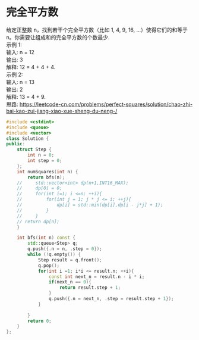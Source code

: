 # 完全平方数
给定正整数 n，找到若干个完全平方数（比如 1, 4, 9, 16, ...）使得它们的和等于 n。你需要让组成和的完全平方数的个数最少. <br>
示例 1: <br>
输入: n = 12 <br>
输出: 3 <br>
解释: 12 = 4 + 4 + 4. <br>
示例 2: <br>
输入: n = 13  <br>
输出: 2   <br>
解释: 13 = 4 + 9. <br>
思路: https://leetcode-cn.com/problems/perfect-squares/solution/chao-zhi-bai-kao-zui-jiang-xiao-xue-sheng-du-neng-/ <br>
```  cpp
#include <cstdint>
#include <queue>
#include <vector>
class Solution {
public:
    struct Step {
        int n = 0;
        int step = 0;
    };
    int numSquares(int n) {
        return bfs(n);
    //     std::vector<int> dp(n+1,INT16_MAX);
    //     dp[0] = 0;
    //     for(int i=1; i <=n; ++i){
    //         for(int j = 1; j * j <= i; ++j){
    //             dp[i] = std::min(dp[i],dp[i - j*j] + 1);
    //         }
    //     }
    // return dp[n];
    }

    int bfs(int n) const {
        std::queue<Step> q;
        q.push({.n = n, .step = 0});
        while (!q.empty()) {
            Step result = q.front();
            q.pop();
            for(int i =1; i*i <= result.n; ++i){
                const int next_n = result.n - i * i;
                if(next_n == 0){
                    return result.step + 1;
                }
                q.push({.n = next_n, .step = result.step + 1});
            }
        
        }
        return 0;
    }
};
```

